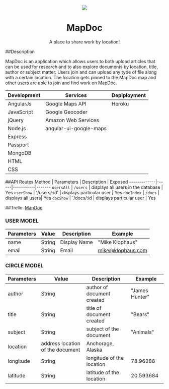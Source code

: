 <p align="center">
<img src="https://i.imgur.com/k2sRIG2.png"/>
</p>

<h1 align="center">MapDoc</h1>

<p align="center">A place to share work by location!</p>

##Description

MapDoc is an application which allows users to both upload articles that can be used for research and to also explore documents by location, title, author or subject matter. Users join and can upload any type of file along with a certain location. The location gets pinned to the MapDoc map and other users are able to join and find work on MapDoc. 

Development | Services | Deplployment
------------|------|-------------
AngularJs | Google Maps API | Heroku
JavaScript | Google Geocoder
jQuery | Amazon Web Services
Node.js | angular-ui-google-maps
Express |
Passport |
MongoDB |
HTML|
CSS|

##API Routes
Method | Parameters | Description | Exposed
-------------|------|-----------|-------
`usersAll` | `/users` | displays all users in the database | Yes
`userShow` | '/users/:id' | displays particular user | Yes
`docIndex` | `/docs` | displays all users| Yes
`docShow` | `/docs/:id | displays particular user | Yes


##Trello:
[MapDoc](https://trello.com/b/su9YFMZ1/mapdoc)

### USER MODEL

Parameters  | Value | Description | Example
----------- | ------ | ---------- | --------
name | String | Display Name | "Mike Klophaus"
email | String | Email  | mike@klophaus.com

  

### CIRCLE MODEL


Parameters  | Value | Description | Example
----------- | ------ | ---------- | --------
author | String | author of document created | "James Hunter"
title | String| title of document created | "Bears"
subject | String | subject of the document | "Animals"
location | address location of the document | Anchorage, Alaska 
longitude | String | longitude of the location | 78.96288
latitude | String | latitude of the location | 20.593684




